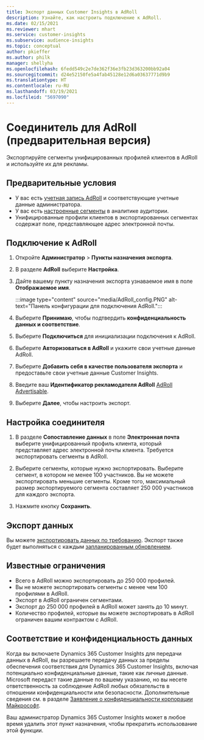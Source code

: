 ```yaml
---
title: Экспорт данных Customer Insights в AdRoll
description: Узнайте, как настроить подключение к AdRoll.
ms.date: 02/15/2021
ms.reviewer: mhart
ms.service: customer-insights
ms.subservice: audience-insights
ms.topic: conceptual
author: pkieffer
ms.author: philk
manager: shellyha
ms.openlocfilehash: 6fedd549c2e7de362f36e3fb23d363200bb92a04
ms.sourcegitcommit: d24e52150fe5a4fab45128e12d6a03637771d9b9
ms.translationtype: HT
ms.contentlocale: ru-RU
ms.lasthandoff: 03/19/2021
ms.locfileid: "5697090"
---
```

# <a name="connector-for-adroll-preview"></a>Соединитель для AdRoll (предварительная версия)

Экспортируйте сегменты унифицированных профилей клиентов в AdRoll и используйте их для рекламы. 

## <a name="prerequisites"></a>Предварительные условия

-   У вас есть [учетная запись AdRoll](https://www.adroll.com/) и соответствующие учетные данные администратора.
-   У вас есть [настроенные сегменты](segments.md) в аналитике аудитории.
-   Унифицированные профили клиентов в экспортированных сегментах содержат поле, представляющее адрес электронной почты.

## <a name="connect-to-adroll"></a>Подключение к AdRoll

1. Откройте **Администратор** > **Пункты назначения экспорта**.

1. В разделе **AdRoll** выберите **Настройка**.

1. Дайте вашему пункту назначения экспорта узнаваемое имя в поле **Отображаемое имя**.

   :::image type="content" source="media/AdRoll_config.PNG" alt-text="Панель конфигурации для подключения AdRoll.":::

1. Выберите **Принимаю**, чтобы подтвердить **конфиденциальность данных и соответствие**.

1. Выберите **Подключиться** для инициализации подключения к AdRoll.

1. Выберите **Авторизоваться в AdRoll** и укажите свои учетные данные AdRoll. 

1. Выберите **Добавить себя в качестве пользователя экспорта** и предоставьте свои учетные данные Customer Insights.

1. Введите ваш **Идентификатор рекламодателя AdRoll** [AdRoll Advertisable](https://help.adroll.com/hc/en-us/articles/212011838-Advertiser-Profiles).

1. Выберите **Далее**, чтобы настроить экспорт.

## <a name="configure-the-connector"></a>Настройка соединителя

1. В разделе **Сопоставление данных** в поле **Электронная почта** выберите унифицированный профиль клиента, который представляет адрес электронной почты клиента. Требуется экспортировать сегменты в AdRoll.

1. Выберите сегменты, которые нужно экспортировать. Выберите сегмент, в котором не менее 100 участников. Вы не можете экспортировать меньшие сегменты. Кроме того, максимальный размер экспортируемого сегмента составляет 250 000 участников для каждого экспорта. 

1. Нажмите кнопку **Сохранить**.

## <a name="export-the-data"></a>Экспорт данных

Вы можете [экспортировать данных по требованию](export-destinations.md). Экспорт также будет выполняться с каждым [запланированным обновлением](system.md#schedule-tab).

## <a name="known-limitations"></a>Известные ограничения

- Всего в AdRoll можно экспортировать до 250 000 профилей.
- Вы не можете экспортировать сегменты с менее чем 100 профилями в AdRoll. 
- Экспорт в AdRoll ограничен сегментами.
- Экспорт до 250 000 профилей в AdRoll может занять до 10 минут. 
- Количество профилей, которые вы можете экспортировать в AdRoll ограничен вашим контрактом с AdRoll.

## <a name="data-privacy-and-compliance"></a>Соответствие и конфиденциальность данных

Когда вы включаете Dynamics 365 Customer Insights для передачи данных в AdRoll, вы разрешаете передачу данных за пределы обеспечения соответствия для Dynamics 365 Customer Insights, включая потенциально конфиденциальные данные, такие как личные данные. Microsoft передаст такие данные по вашему указанию, но вы несете ответственность за соблюдение AdRoll любых обязательств в отношении конфиденциальности или безопасности. Дополнительные сведения см. в разделе [Заявление о конфиденциальности корпорации Майкрософт](https://go.microsoft.com/fwlink/?linkid=396732).

Ваш администратор Dynamics 365 Customer Insights может в любое время удалить этот пункт назначения, чтобы прекратить использование этой функции.
